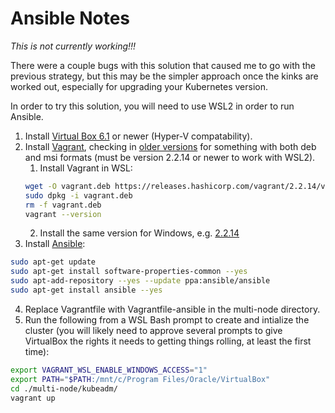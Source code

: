 # Ansible Notes

_This is not currently working!!!_

There were a couple bugs with this solution that caused me to go with the previous strategy, but this may be the simpler approach once the kinks are worked out, especially for upgrading your Kubernetes version.

In order to try this solution, you will need to use WSL2 in order to run Ansible.

1. Install [Virtual Box 6.1](https://www.virtualbox.org/wiki/Downloads) or newer (Hyper-V compatability).
2. Install [Vagrant](https://www.vagrantup.com/downloads), checking in [older versions](https://releases.hashicorp.com/vagrant/) for something with both deb and msi formats (must be version 2.2.14 or newer to work with WSL2).
    1. Install Vagrant in WSL:
    ```bash
    wget -O vagrant.deb https://releases.hashicorp.com/vagrant/2.2.14/vagrant_2.2.14_x86_64.deb
    sudo dpkg -i vagrant.deb
    rm -f vagrant.deb
    vagrant --version
    ```
    2. Install the same version for Windows, e.g. [2.2.14](https://releases.hashicorp.com/vagrant/2.2.14/vagrant_2.2.14_x86_64.msi)
3. Install [Ansible](https://www.digestibledevops.com/devops/2018/12/11/ansible-on-windows.html):
```bash
sudo apt-get update
sudo apt-get install software-properties-common --yes
sudo apt-add-repository --yes --update ppa:ansible/ansible
sudo apt-get install ansible --yes
```
4. Replace Vagrantfile with Vagrantfile-ansible in the multi-node directory.
5. Run the following from a WSL Bash prompt to create and intialize the cluster (you will likely need to approve several prompts to give VirtualBox the rights it needs to getting things rolling, at least the first time):
```bash
export VAGRANT_WSL_ENABLE_WINDOWS_ACCESS="1"
export PATH="$PATH:/mnt/c/Program Files/Oracle/VirtualBox"
cd ./multi-node/kubeadm/
vagrant up
```
